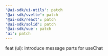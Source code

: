```yaml
---
'@ai-sdk/ui-utils': patch
'@ai-sdk/svelte': patch
'@ai-sdk/react': patch
'@ai-sdk/solid': patch
'@ai-sdk/vue': patch
'ai': patch
---
```


feat (ui): introduce message parts for useChat
